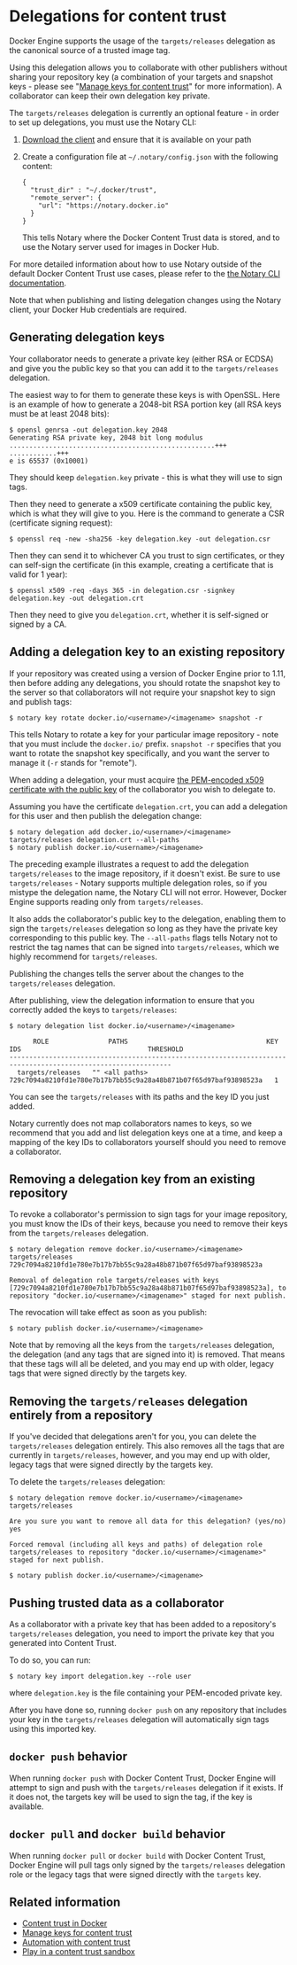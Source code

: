 <!--[metadata]>
+++
title = "Delegations for content trust"
description = "Delegations for content trust"
keywords = ["trust, security, delegations, keys, repository"]
[menu.main]
parent= "smn_content_trust"
+++
<![end-metadata]-->

# Delegations for content trust

Docker Engine supports the usage of the `targets/releases` delegation as the
canonical source of a trusted image tag.

Using this delegation allows you to collaborate with other publishers without
sharing your repository key (a combination of your targets and snapshot keys -
please see "[Manage keys for content trust](trust_key_mng.md)" for more information).
A collaborator can keep their own delegation key private.

The `targets/releases` delegation is currently an optional feature - in order
to set up delegations, you must use the Notary CLI:

1. [Download the client](https://github.com/docker/notary/releases) and ensure that it is
available on your path

2. Create a configuration file at `~/.notary/config.json` with the following content:

	```
	{
	  "trust_dir" : "~/.docker/trust",
	  "remote_server": {
	    "url": "https://notary.docker.io"
	  }
	}
	```

	This tells Notary where the Docker Content Trust data is stored, and to use the
	Notary server used for images in Docker Hub.

For more detailed information about how to use Notary outside of the default
Docker Content Trust use cases, please refer to the
[the Notary CLI documentation](/notary/getting_started.md).

Note that when publishing and listing delegation changes using the Notary client,
your Docker Hub credentials are required.

## Generating delegation keys

Your collaborator needs to generate a private key (either RSA or ECDSA)
and give you the public key so that you can add it to the `targets/releases`
delegation.

The easiest way to for them to generate these keys is with OpenSSL.
Here is an example of how to generate a 2048-bit RSA portion key (all RSA keys
must be at least 2048 bits):

```
$ opensl genrsa -out delegation.key 2048
Generating RSA private key, 2048 bit long modulus
....................................................+++
............+++
e is 65537 (0x10001)

```

They should keep `delegation.key` private - this is what they will use to sign
tags.

Then they need to generate a x509 certificate containing the public key, which is
what they will give to you.  Here is the command to generate a CSR (certificate
signing request):

```
$ openssl req -new -sha256 -key delegation.key -out delegation.csr
```

Then they can send it to whichever CA you trust to sign certificates, or they
can self-sign the certificate (in this example, creating a certificate that is
valid for 1 year):

```
$ openssl x509 -req -days 365 -in delegation.csr -signkey delegation.key -out delegation.crt
```

Then they need to give you `delegation.crt`, whether it is self-signed or signed
by a CA.

## Adding a delegation key to an existing repository

If your repository was created using a version of Docker Engine prior to 1.11,
then before adding any delegations, you should rotate the snapshot key to the server
so that collaborators will not require your snapshot key to sign and publish tags:

```
$ notary key rotate docker.io/<username>/<imagename> snapshot -r
```

This tells Notary to rotate a key for your particular image repository - note that
you must include the `docker.io/` prefix.  `snapshot -r` specifies that you want
to rotate the snapshot key specifically, and you want the server to manage it (`-r`
stands for "remote").

When adding a delegation, your must acquire
[the PEM-encoded x509 certificate with the public key](#generating-delegation-keys)
of the collaborator you wish to delegate to.

Assuming you have the certificate `delegation.crt`, you can add a delegation
for this user and then publish the delegation change:

```
$ notary delegation add docker.io/<username>/<imagename> targets/releases delegation.crt --all-paths
$ notary publish docker.io/<username>/<imagename>
```

The preceding example illustrates a request to add the delegation
`targets/releases` to the image repository, if it doesn't exist.  Be sure to use
`targets/releases` - Notary supports multiple delegation roles, so if you mistype
the delegation name, the Notary CLI will not error.  However, Docker Engine
supports reading only from `targets/releases`.

It also adds the collaborator's public key to the delegation, enabling them to sign
the `targets/releases` delegation so long as they have the private key corresponding
to this public key.  The `--all-paths` flags tells Notary not to restrict the tag
names that can be signed into `targets/releases`, which we highly recommend for
`targets/releases`.

Publishing the changes tells the server about the changes to the `targets/releases`
delegation.

After publishing, view the delegation information to ensure that you correctly added
the keys to `targets/releases`:

```
$ notary delegation list docker.io/<username>/<imagename>

      ROLE               PATHS                                   KEY IDS                                THRESHOLD
---------------------------------------------------------------------------------------------------------------
  targets/releases   "" <all paths>  729c7094a8210fd1e780e7b17b7bb55c9a28a48b871b07f65d97baf93898523a   1
```

You can see the `targets/releases` with its paths and the key ID you just added.

Notary currently does not map collaborators names to keys, so we recommend
that you add and list delegation keys one at a time, and keep a mapping of the key
IDs to collaborators yourself should you need to remove a collaborator.

## Removing a delegation key from an existing repository

To revoke a collaborator's permission to sign tags for your image repository, you must
know the IDs of their keys, because you need to remove their keys from the
`targets/releases` delegation.

```
$ notary delegation remove docker.io/<username>/<imagename> targets/releases 729c7094a8210fd1e780e7b17b7bb55c9a28a48b871b07f65d97baf93898523a

Removal of delegation role targets/releases with keys [729c7094a8210fd1e780e7b17b7bb55c9a28a48b871b07f65d97baf93898523a], to repository "docker.io/<username>/<imagename>" staged for next publish.
```

The revocation will take effect as soon as you publish:

```
$ notary publish docker.io/<username>/<imagename>
```

Note that by removing all the keys from the `targets/releases` delegation, the
delegation (and any tags that are signed into it) is removed.  That means that
these tags will all be deleted, and you may end up with older, legacy tags that
were signed directly by the targets key.

## Removing the `targets/releases` delegation entirely from a repository

If you've decided that delegations aren't for you, you can delete the
`targets/releases` delegation entirely. This also removes all the tags that
are currently in `targets/releases`, however, and you may end up with older,
legacy tags that were signed directly by the targets key.

To delete the `targets/releases` delegation:

```
$ notary delegation remove docker.io/<username>/<imagename> targets/releases

Are you sure you want to remove all data for this delegation? (yes/no)
yes

Forced removal (including all keys and paths) of delegation role targets/releases to repository "docker.io/<username>/<imagename>" staged for next publish.

$ notary publish docker.io/<username>/<imagename>
```

## Pushing trusted data as a collaborator

As a collaborator with a private key that has been added to a repository's
`targets/releases` delegation, you need to import the private key that you
generated into Content Trust.

To do so, you can run:

```
$ notary key import delegation.key --role user
```

where `delegation.key` is the file containing your PEM-encoded private key.

After you have done so, running `docker push` on any repository that
includes your key in the `targets/releases` delegation will automatically sign
tags using this imported key.

## `docker push` behavior

When running `docker push` with Docker Content Trust, Docker Engine
will attempt to sign and push with the `targets/releases` delegation if it exists.
If it does not, the targets key will be used to sign the tag, if the key is available.

## `docker pull` and `docker build` behavior

When running `docker pull` or `docker build` with Docker Content Trust, Docker
Engine will pull tags only signed by the `targets/releases` delegation role or
the legacy tags that were signed directly with the `targets` key.

## Related information

* [Content trust in Docker](content_trust.md)
* [Manage keys for content trust](trust_key_mng.md)
* [Automation with content trust](trust_automation.md)
* [Play in a content trust sandbox](trust_sandbox.md)
